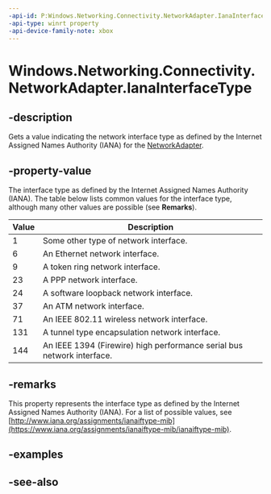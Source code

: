 ```yaml
---
-api-id: P:Windows.Networking.Connectivity.NetworkAdapter.IanaInterfaceType
-api-type: winrt property
-api-device-family-note: xbox
---
```


<!-- Property syntax
public uint IanaInterfaceType { get; }
-->

# Windows.Networking.Connectivity.NetworkAdapter.IanaInterfaceType

## -description
Gets a value indicating the network interface type as defined by the Internet Assigned Names Authority (IANA) for the [NetworkAdapter](networkadapter.md).

## -property-value
The interface type as defined by the Internet Assigned Names Authority (IANA). The table below lists common values for the interface type, although many other values are possible (see **Remarks**).

|Value|Description|
|-|-|
|1|Some other type of network interface.|
|6|An Ethernet network interface.|
|9|A token ring network interface.|
|23|A PPP network interface.|
|24|A software loopback network interface.|
|37|An ATM network interface.|
|71|An IEEE 802.11 wireless network interface.|
|131|A tunnel type encapsulation network interface.|
|144|An IEEE 1394 (Firewire) high performance serial bus network interface.|

## -remarks
This property represents the interface type as defined by the Internet Assigned Names Authority (IANA). For a list of possible values, see [http://www.iana.org/assignments/ianaiftype-mib](https://www.iana.org/assignments/ianaiftype-mib/ianaiftype-mib).

## -examples

## -see-also
